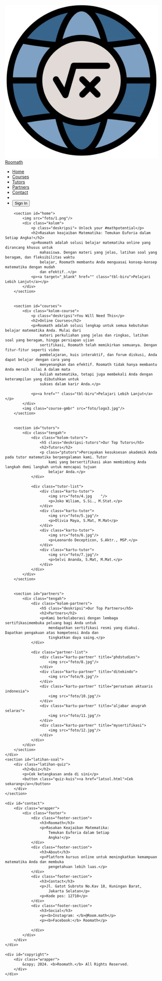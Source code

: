 <!DOCTYPE html>
<html lang="en">
<head>
    <meta charset="UTF-8">
    <meta name="viewport" content="width=device-width, initial-scale=1.0">
    <title>Roomath.</title>
    <link rel="stylesheet" href="project-css.css">
    <script src="project.js" defer></script>
</head>
<body>
    <nav>
        <div class="wrapper" >
            <div class="gmbr">
                <img src="foto/logo.jpg" alt="">
            </div>
            <div class="logo">
                <a href=''>Roomath</a>
            </div>
            <a href="#" class="tombol-menu">
                <span class="garis"></span>
                <span class="garis"></span>
                <span class="garis"></span>
            </a>
            <div class="menu">
                <ul>
                    <li><a href="#home">Home</a></li>
                    <li><a href="#courses">Courses</a></li>
                    <li><a href="#tutors">Tutors</a></li>
                    <li><a href="#partners">Partners</a></li>
                    <li><a href="#contact">Contact</a></li>
                    <li><a href="#latihan soal"></a></li>
                    <li><button id="notify-btn">Sign In</button></li>   
                    <div id="notification" style="display: none;">
                        <h1>Anouncement</h1> 
                       <p>The login menu is not yet available, please try again!</p>
                    </div>
                </ul>
            </div>
        </div>
    </nav>
    <div class="wrapper">
        
        <section id="home">
            <img src="foto/1.png"/>
            <div class="kolom">
                <p class="deskripsi"> Unlock your #mathpotential</p>
                <h2>Rasakan keajaiban Matematika: Temukan Euforia dalam Setiap Angka!</h2>
                <p>Roomath adalah solusi belajar matematika online yang dirancang khusus untuk 
                    mahasiswa. Dengan materi yang jelas, latihan soal yang beragam, dan fleksibilitas waktu 
                    belajar, Roomath membantu Anda menguasai konsep-konsep matematika dengan mudah 
                    dan efektif..</p>
                <p><a target="_blank" href="" class="tbl-biru">Pelajari Lebih Lanjut</a></p>
            </div>
        </section>

       
        <section id="courses">
            <div class="kolom-course">
                <p class="deskripsi">You Will Need This</p>
                <h2>Online Courses</h2>
                <p>Roomath adalah solusi lengkap untuk semua kebutuhan belajar matematika Anda. Mulai dari 
                    materi perkuliahan yang jelas dan ringkas, latihan soal yang beragam, hingga persiapan ujian 
                    sertifikasi, Roomath telah memikirkan semuanya. Dengan fitur-fitur seperti video 
                    pembelajaran, kuis interaktif, dan forum diskusi, Anda dapat belajar dengan cara yang 
                    menyenangkan dan efektif. Roomath tidak hanya membantu Anda meraih nilai A dalam mata 
                    kuliah matematika, tetapi juga membekali Anda dengan keterampilan yang dibutuhkan untuk 
                    sukses dalam karir Anda.</p>
                
                <p><a href="" class="tbl-biru">Pelajari Lebih Lanjut</a></p>
            </div>
            <img class="course-gmbr" src="foto/logo3.jpg"/>
        </section>

        
        <section id="tutors">
            <div class="tengah">
                <div class="kolom-tutors">
                    <h5 class="deskripsi-tutors">Our Top Tutors</h5>
                    <h2>Tutors</h2>
                    <p class="ptutors">Percayakan kesuksesan akademik Anda pada tutor matematika berpengalaman kami. Tutor
                        kami yang bersertifikasi akan membimbing Anda langkah demi langkah untuk mencapai tujuan
                        belajar Anda.</p>
                </div>

                <div class="tutor-list">
                    <div class="kartu-tutor">
                        <img src="foto/4.jpg    "/>
                        <p>Joko Wiliam, S.Si., M.Stat.</p>
                    </div>
                    <div class="kartu-tutor">
                        <img src="foto/5.jpg"/>
                        <p>Olivia Maya, S.Mat, M.Mat</p>
                    </div>
                    <div class="kartu-tutor">
                        <img src="foto/6.jpg"/>
                        <p>Leonardo Decepticon, S.Aktr., MSP.</p>
                    </div>
                    <div class="kartu-tutor">
                        <img src="foto/7.jpg"/>
                        <p>Selvi Ananda, S.Mat, M.Mat.</p>
                    </div>
                </div>
            </div>
        </section>

        
        <section id="partners">
            <div class="tengah">
                <div class="kolom-partners">
                    <h5 class="deskripsi">Our Top Partners</h5>
                    <h2>Partners</h2>
                    <p>Kami berkolaborasi dengan lembaga sertifikasimembuka peluang bagi Anda untuk
                        mendapatkan sertifikasi resmi yang diakui. Dapatkan pengakuan atas kompetensi Anda dan
                        tingkatkan daya saing.</p>
                </div>

                <div class="partner-list">
                    <div class="kartu-partner" title="phdstudies">
                        <img src="foto/8.jpg"/>
                    </div>
                    <div class="kartu-partner" title="ditekindo">
                        <img src="foto/9.jpg"/>
                    </div>
                    <div class="kartu-partner" title="persatuan aktuaris indonesia">
                        <img src="foto/10.jpg"/>
                    </div>
                    <div class="kartu-partner" title="aljabar anugrah selaras">
                        <img src="foto/11.jpg"/>
                    </div>
                    <div class="kartu-partner" title="mysertifikasi">
                        <img src="foto/12.jpg"/>
                    </div>
                </div>
            </div>
        </section>
    </div>
    <section id="latihan-soal">
        <div class="latihan-quiz">
            <h2>Quiz</h2>
            <p>Cek ketangkasan anda di sini</p>
            <button class="quiz-kuis"><a href="latsol.html">Cek sekarang</a></button>
        </div>
    </section>

    <div id="contact">
        <div class="wrapper">
            <div class="footer">
                <div class="footer-section">
                    <h3>Roomath</h3>
                    <p>Rasakan Keajaiban Matematika:
                        Temukan Euforia dalam Setiap
                        Angka!</p>
                </div>
                <div class="footer-section">
                    <h3>About</h3>
                    <p>Platform kursus online untuk meningkatkan kemampuan matematika Anda dan membuka
                        pengetahuan lebih luas.</p>
                </div>
                <div class="footer-section">
                    <h3>Contact</h3>
                    <p>Jl. Gatot Subroto No.Kav 18, Kuningan Barat,
                        Jakarta Selatan</p>
                    <p>Kode pos: 12710</p>
                </div>
                <div class="footer-section">
                    <h3>Social</h3>
                    <p><b>Instagram: </b>@Room.math</p>
                    <p><b>Facebook:</b> Roomath</p>

                </div>
            </div>
        </div>
    </div>

    <div id="copyright">
        <div class="wrapper">
            &copy; 2024. <b>Roomath.</b> All Rights Reserved.
        </div>
    </div>

</body>
</html>
